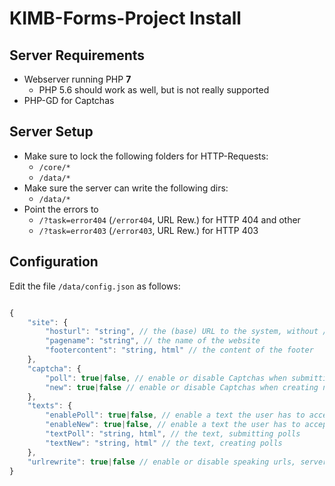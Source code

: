# KIMB-Forms-Project Install

## Server Requirements
- Webserver running PHP **7**
    - PHP 5.6 should work as well, but is not really supported
- PHP-GD for Captchas

## Server Setup
- Make sure to lock the following folders for HTTP-Requests:
	- `/core/*`
	- `/data/*`
- Make sure the server can write the following dirs:
	- `/data/*`
- Point the errors to
	- `/?task=error404` (`/error404`, URL Rew.) for HTTP 404 and other
	- `/?task=error403` (`/error403`, URL Rew.) for HTTP 403

## Configuration
Edit the file `/data/config.json` as follows:

```javascript

{
    "site": {
        "hosturl": "string", // the (base) URL to the system, without / at the end
        "pagename": "string", // the name of the website
        "footercontent": "string, html" // the content of the footer
    },
    "captcha": {
        "poll": true|false, // enable or disable Captchas when submitting answers
        "new": true|false // enable or disable Captchas when creating new polls
    },
    "texts": {
        "enablePoll": true|false, // enable a text the user has to accept before submitting answers
        "enableNew": true|false, // enable a text the user has to accept before creating polls
        "textPoll": "string, html", // the text, submitting polls
        "textNew": "string, html" // the text, creating polls
    },
    "urlrewrite": true|false // enable or disable speaking urls, server has to query index.php and set uri to get uri param
}

```
